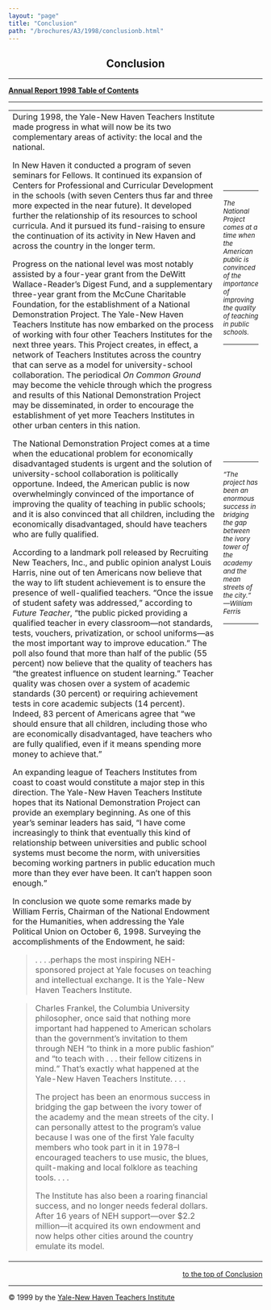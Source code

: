 ```yaml
---
layout: "page"
title: "Conclusion"
path: "/brochures/A3/1998/conclusionb.html"
---
```

<main>
<center><a name="t"></a><b><h2>Conclusion</h2></b>
<hr/></center>
<p><b><a href="/brochures/A3/1998">Annual Report 1998 Table of Contents</a>
</b>
</p><hr/>
<table cellpadding="2">
<tbody><tr valign="TOP">
<td width="85%">During 1998, the Yale-New Haven Teachers Institute made
progress in what will now be its two complementary areas of activity: the
local and the national. 
<p>In New Haven it conducted a program of seven seminars for Fellows. It
continued its expansion of Centers for Professional and Curricular Development
in the schools (with seven Centers thus far and three more expected in
the near future). It developed further the relationship of its resources
to school curricula. And it pursued its fund-raising to ensure the continuation
of its activity in New Haven and across the country in the longer term. 
</p><p>Progress on the national level was most notably assisted by a four-year
grant from the DeWitt Wallace-Reader’s Digest Fund, and a supplementary
three-year grant from the McCune Charitable Foundation, for the establishment
of a National Demonstration Project. The Yale-New Haven Teachers Institute
has now embarked on the process of working with four other Teachers Institutes
for the next three years. This Project creates, in effect, a network of
Teachers Institutes across the country that can serve as a model for university-school
collaboration. The periodical <i>On Common Ground</i> may become the vehicle
through which the progress and results of this National Demonstration Project
may be disseminated, in order to encourage the establishment of yet more
Teachers Institutes in other urban centers in this nation. 
</p><p>The National Demonstration Project comes at a time when the educational
problem for economically disadvantaged students is urgent and the solution
of university-school collaboration is politically opportune. Indeed, the
American public is now overwhelmingly convinced of the importance of improving
the quality of teaching in public schools; and it is also convinced that
all children, including the economically disadvantaged, should have teachers
who are fully qualified. 
</p><p>According to a landmark poll released by Recruiting New Teachers, Inc.,
and public opinion analyst Louis Harris, nine out of ten Americans now
believe that the way to lift student achievement is to ensure the presence
of well-qualified teachers. “Once the issue of student safety was addressed,”
according to <i>Future Teacher</i>, “the public picked providing a qualified
teacher in every classroom—not standards, tests, vouchers, privatization,
or school uniforms—as the most important way to improve education.” The
poll also found that more than half of the public (55 percent) now believe
that the quality of teachers has “the greatest influence on student learning.”
Teacher quality was chosen over a system of academic standards (30 percent)
or requiring achievement tests in core academic subjects (14 percent).
Indeed, 83 percent of Americans agree that “we should ensure that all children,
including those who are economically disadvantaged, have teachers who are
fully qualified, even if it means spending more money to achieve that.” 
</p><p>An expanding league of Teachers Institutes from coast to coast would
constitute a major step in this direction. The Yale-New Haven Teachers
Institute hopes that its National Demonstration Project can provide an
exemplary beginning. As one of this year’s seminar leaders has said, “I
have come increasingly to think that eventually this kind of relationship
between universities and public school systems must become the norm, with
universities becoming working partners in public education much more than
they ever have been. It can’t happen soon enough.” 
</p><p>In conclusion we quote some remarks made by William Ferris, Chairman
of the National Endowment for the Humanities, when addressing the Yale
Political Union on October 6, 1998. Surveying the accomplishments of the
Endowment, he said: 
</p><blockquote>. . . .perhaps the most inspiring NEH-sponsored project at
Yale focuses on teaching and intellectual exchange. It is the Yale-New
Haven Teachers Institute. </blockquote>
<blockquote>Charles Frankel, the Columbia University philosopher, once
said that nothing more important had happened to American scholars than
the government’s invitation to them through NEH “to think in a more public
fashion” and “to teach with . . . their fellow citizens in mind.” That’s
exactly what happened at the Yale-New Haven Teachers Institute. . . . 
<p>The project has been an enormous success in bridging the gap between
the ivory tower of the academy and the mean streets of the city. I can
personally attest to the program’s value because I was one of the first
Yale faculty members who took part in it in 1978–I encouraged teachers
to use music, the blues, quilt-making and local folklore as teaching tools.
. . . 
</p><p>The Institute has also been a roaring financial success, and no longer
needs federal dollars. After 16 years of NEH support—over $2.2 million—it
acquired its own endowment and now helps other cities around the country
emulate its model. </p></blockquote>
</td>
<td>
<br/> 
<br/> 
<br/> 
<br/> 
<br/> 
<br/> 
<br/>
<hr/><i><font size="-1">The National Project comes at a time when the American
public is convinced of the importance of improving the quality of teaching
in public schools. </font></i>
<hr/>
<br/> 
<br/> 
<br/> 
<br/> 
<br/> 
<br/> 
<br/> 
<br/> 
<br/> 
<br/>
<hr/><i><font size="-1">“The project has been an enormous success in bridging
the gap between the ivory tower of the academy and the mean streets of
the city.” —William Ferris </font></i>
<hr/></td>
</tr>
</tbody></table>
<div align="right">
<p><a href="#t">to the top of Conclusion</a></p></div>
<hr/>© 1999 by the <a href="/">Yale-New Haven Teachers Institute</a>
</main>
